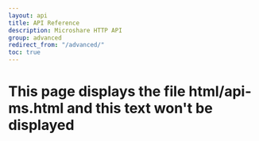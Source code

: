 ```yaml
---
layout: api
title: API Reference
description: Microshare HTTP API
group: advanced
redirect_from: "/advanced/"
toc: true
---
```


# This page displays the file html/api-ms.html and this text won't be displayed
